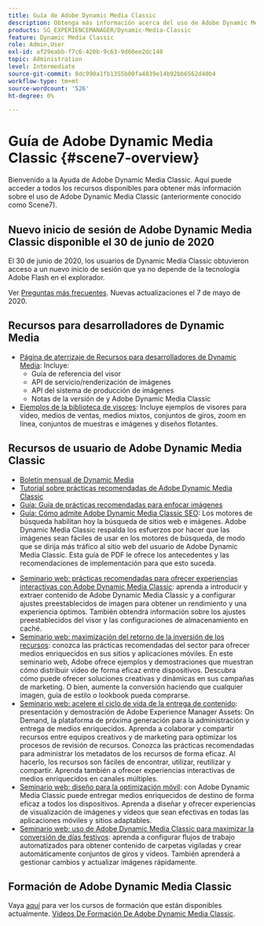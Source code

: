```yaml
---
title: Guía de Adobe Dynamic Media Classic
description: Obtenga más información acerca del uso de Adobe Dynamic Media Classic para administrar vídeos, diseños flotantes y mucho más con los documentos de AEM Cloud Services.
products: SG_EXPERIENCEMANAGER/Dynamic-Media-Classic
feature: Dynamic Media Classic
role: Admin,User
exl-id: af29eabb-f7c6-420b-9c63-9d60ee2dc148
topic: Administration
level: Intermediate
source-git-commit: 8dc990a1fb1355b00fa4839e14b92bb6562d40b4
workflow-type: tm+mt
source-wordcount: '526'
ht-degree: 0%

---
```


# Guía de Adobe Dynamic Media Classic {#scene7-overview}

Bienvenido a la Ayuda de Adobe Dynamic Media Classic. Aquí puede acceder a todos los recursos disponibles para obtener más información sobre el uso de Adobe Dynamic Media Classic (anteriormente conocido como Scene7).

## Nuevo inicio de sesión de Adobe Dynamic Media Classic disponible el 30 de junio de 2020

El 30 de junio de 2020, los usuarios de Dynamic Media Classic obtuvieron acceso a un nuevo inicio de sesión que ya no depende de la tecnología Adobe Flash en el explorador.

Ver [Preguntas más frecuentes](new-ui-2020.md). Nuevas actualizaciones el 7 de mayo de 2020.

## Recursos para desarrolladores de Dynamic Media

* [Página de aterrizaje de Recursos para desarrolladores de Dynamic Media](https://experienceleague.adobe.com/es/docs/dynamic-media-developer-resources): Incluye:
   * Guía de referencia del visor
   * API de servicio/renderización de imágenes
   * API del sistema de producción de imágenes
   * Notas de la versión de y Adobe Dynamic Media Classic
* [Ejemplos de la biblioteca de visores](https://landing.adobe.com/en/na/dynamic-media/ctir-2755/live-demos.html): Incluye ejemplos de visores para vídeo, medios de ventas, medios mixtos, conjuntos de giros, zoom en línea, conjuntos de muestras e imágenes y diseños flotantes.

## Recursos de usuario de Adobe Dynamic Media Classic

* [Boletín mensual de Dynamic Media](dynamic-media-newsletter.md)
* [Tutorial sobre prácticas recomendadas de Adobe Dynamic Media Classic](https://experienceleague.adobe.com/es/docs/experience-manager-learn/dynamic-media-classic-tutorial/overview)
* [Guía: Guía de prácticas recomendadas para enfocar imágenes](/help/using/assets/s7_sharpening_images.pdf)
* [Guía: Cómo admite Adobe Dynamic Media Classic SEO](/help/using/assets/s7_seo.pdf): Los motores de búsqueda habilitan hoy la búsqueda de sitios web e imágenes. Adobe Dynamic Media Classic respalda los esfuerzos por hacer que las imágenes sean fáciles de usar en los motores de búsqueda, de modo que se dirija más tráfico al sitio web del usuario de Adobe Dynamic Media Classic. Esta guía de PDF le ofrece los antecedentes y las recomendaciones de implementación para que esto suceda.
<!-- * [Webinar: Best Practices for Responsive Design](http://offers.adobe.com/en/na/marketing/landings/_40458_responsive_design_live_on_demand_webinar.html): Learn practical tips on how to improve your mobile strategy. See real-world examples of responsive design in action. Create one primary asset that works across multiple devices and increase mobile performance by dynamically changing the resolution of images or the orientation of images for portrait or landscape displays. Learn how to also dynamically crop, scale, or resize images. -->
* [Seminario web: prácticas recomendadas para ofrecer experiencias interactivas con Adobe Dynamic Media Classic](https://seminars.adobeconnect.com/p7wb8ej3u6d/): aprenda a introducir y extraer contenido de Adobe Dynamic Media Classic y a configurar ajustes preestablecidos de imagen para obtener un rendimiento y una experiencia óptimos. También obtendrá información sobre los ajustes preestablecidos del visor y las configuraciones de almacenamiento en caché.
* [Seminario web: maximización del retorno de la inversión de los recursos](https://adobecustomersuccess.adobeconnect.com/p5ar3hfrrec/?launcher=false&fcsContent=true&pbMode=normal&proto=true): conozca las prácticas recomendadas del sector para ofrecer medios enriquecidos en sus sitios y aplicaciones móviles. En este seminario web, Adobe ofrece ejemplos y demostraciones que muestran cómo distribuir vídeo de forma eficaz entre dispositivos. Descubra cómo puede ofrecer soluciones creativas y dinámicas en sus campañas de marketing. O bien, aumente la conversión haciendo que cualquier imagen, guía de estilo o lookbook pueda comprarse.
* [Seminario web: acelere el ciclo de vida de la entrega de contenido](https://adobecustomersuccess.adobeconnect.com/p88ducm9pqv/): presentación y demostración de Adobe Experience Manager Assets: On Demand, la plataforma de próxima generación para la administración y entrega de medios enriquecidos. Aprenda a colaborar y compartir recursos entre equipos creativos y de marketing para optimizar los procesos de revisión de recursos. Conozca las prácticas recomendadas para administrar los metadatos de los recursos de forma eficaz. Al hacerlo, los recursos son fáciles de encontrar, utilizar, reutilizar y compartir. Aprenda también a ofrecer experiencias interactivas de medios enriquecidos en canales múltiples.
* [Seminario web: diseño para la optimización móvil](https://adobecustomersuccess.adobeconnect.com/p6oqd3wydif/?launcher=false&fcsContent=true&pbMode=normal&proto=true): con Adobe Dynamic Media Classic puede entregar medios enriquecidos de destino de forma eficaz a todos los dispositivos. Aprenda a diseñar y ofrecer experiencias de visualización de imágenes y vídeos que sean efectivas en todas las aplicaciones móviles y sitios adaptables.
* [Seminario web: uso de Adobe Dynamic Media Classic para maximizar la conversión de días festivos](https://adobecustomersuccess.adobeconnect.com/p32n1yr85c9/?proto=true): aprenda a configurar flujos de trabajo automatizados para obtener contenido de carpetas vigiladas y crear automáticamente conjuntos de giros y vídeos. También aprenderá a gestionar cambios y actualizar imágenes rápidamente.

## Formación de Adobe Dynamic Media Classic

Vaya [aquí](https://learning.adobe.com/catalog.html#product=adobe-scene7) para ver los cursos de formación que están disponibles actualmente.
[Vídeos De Formación De Adobe Dynamic Media Classic](/help/using/training-videos.md).
